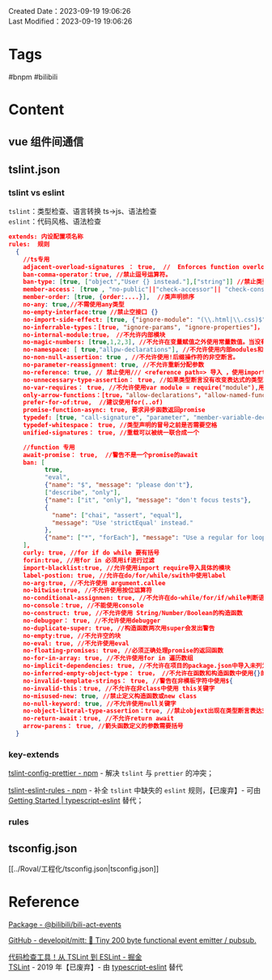 Created Date：2023-09-19 19:06:26  
Last Modified：2023-09-19 19:06:26

# Tags

#bnpm #bilibili

# Content

## vue 组件间通信

## tslint.json

### tslint vs eslint

`tslint`：类型检查、语言转换 ts->js、语法检查  
`eslint`：代码风格、语法检查

```json
extends: 内设配置项名称
rules:  规则
  {
    //ts专用
    adjacent-overload-signatures ： true,  //  Enforces function overloads to be consecutive.
    ban-comma-operator：true, //禁止逗号运算符。
    ban-type: [true, ["object","User {} instead."],["string"]] //禁止类型
    member-access： [true , "no-public"||"check-accessor"|| "check-constructor" || "check-parameter-property"  ] ,  //类成员必须声明 private public ....
    member-order: [true, {order:....}],  //类声明排序
    no-any: true,//不需使用any类型
    no-empty-interface:true //禁止空接口 {}
    no-import-side-effect: [true, {"ignore-module": "(\\.html|\\.css)$"}], //禁止导入带有副作用的语句
    no-inferrable-types：[true, "ignore-params", "ignore-properties"]， //不允许将变量或参数初始化为数字，字符串或布尔值的显式类型声明。
    no-internal-module:true， //不允许内部模块
    no-magic-numbers: [true,1,2,3], //不允许在变量赋值之外使用常量数值。当没有指定允许值列表时，默认允许-1,0和1
    no-namespace: [ true,"allpw-declarations"], //不允许使用内部modules和命名空间
    no-non-null-assertion: true , //不允许使用!后缀操作符的非空断言。
    no-parameter-reassignment: true, //不允许重新分配参数
    no-reference: true, // 禁止使用/// <reference path=> 导入 ，使用import代替
    no-unnecessary-type-assertion： true, //如果类型断言没有改变表达式的类型就发出警告
    no-var-requires： true, //不允许使用var module = require("module"),用 import foo = require('foo')导入
    only-arrow-functions：[true，"allow-declarations"，"allow-named-functions"], //允许箭头表达式，不需要传统表达式 ； 允许独立的函数声明  ；允许表达，function foo() {}但不是function() {}
    prefer-for-of:true,  //建议使用for(..of)
    promise-function-async: true, 要求异步函数返回promise
    typedef: [true, "call-signature", "parameter", "member-variable-declaration"], //需要定义的类型存在
    typedef-whitespace： true, //类型声明的冒号之前是否需要空格
    unified-signatures： true, //重载可以被统一联合成一个

    //function 专用
    await-promise： true,  //警告不是一个promise的await
    ban: [
          true,
          "eval",
          {"name": "$", "message": "please don't"},
          ["describe", "only"],
          {"name": ["it", "only"], "message": "don't focus tests"},
          {
            "name": ["chai", "assert", "equal"],
            "message": "Use 'strictEqual' instead."
          },
          {"name": ["*", "forEach"], "message": "Use a regular for loop instead."}
    ],
    curly: true, //for if do while 要有括号
    forin:true, //用for in 必须用if进行过滤
    import-blacklist:true, //允许使用import require导入具体的模块
    label-postion: true, //允许在do/for/while/swith中使用label
    no-arg:true, //不允许使用 argument.callee
    no-bitwise:true, //不允许使用按位运算符
    no-conditional-assignmen: true, //不允许在do-while/for/if/while判断语句中使用赋值语句
    no-console：true, //不能使用console
    no-construct: true, //不允许使用 String/Number/Boolean的构造函数
    no-debugger： true, //不允许使用debugger
    no-duplicate-super: true, //构造函数两次用super会发出警告
    no-empty:true, //不允许空的块
    no-eval: true, //不允许使用eval
    no-floating-promises: true, //必须正确处理promise的返回函数
    no-for-in-array: true, //不允许使用for in 遍历数组
    no-implicit-dependencies: true, //不允许在项目的package.json中导入未列为依赖项的模块
    no-inferred-empty-object-type： true， //不允许在函数和构造函数中使用{}的类型推断
    no-invalid-template-strings： true, //警告在非模板字符中使用${
    no-invalid-this：true, //不允许在非class中使用 this关键字
    no-misused-new: true, //禁止定义构造函数或new class
    no-null-keyword: true, //不允许使用null关键字
    no-object-literal-type-assertion：true, //禁止objext出现在类型断言表达式中
    no-return-await：true, //不允许return await
    arrow-parens： true, //箭头函数定义的参数需要括号
  }
```

### key-extends

[tslint-config-prettier - npm](https://www.npmjs.com/package/tslint-config-prettier) - 解决 `tslint` 与 `prettier` 的冲突；  

[tslint-eslint-rules - npm](https://www.npmjs.com/package/tslint-eslint-rules) - 补全 `tslint` 中缺失的 `eslint` 规则，【已废弃】- 可由 [Getting Started | typescript-eslint](https://typescript-eslint.io/getting-started) 替代；

### rules

## tsconfig.json

[[../Roval/工程化/tsconfig.json|tsconfig.json]]

# Reference

[Package - @bilibili/bili-act-events](http://npm.bilibili.co/package/@bilibili/bili-act-events)  

[GitHub - developit/mitt: 🥊 Tiny 200 byte functional event emitter / pubsub.](https://github.com/developit/mitt)

[代码检查工具！从 TSLint 到 ESLint - 掘金](https://juejin.cn/post/6955025103507849223)  
[TSLint](https://palantir.github.io/tslint/) - 2019 年【已废弃】- 由 [typescript-eslint](https://typescript-eslint.io/) 替代  
